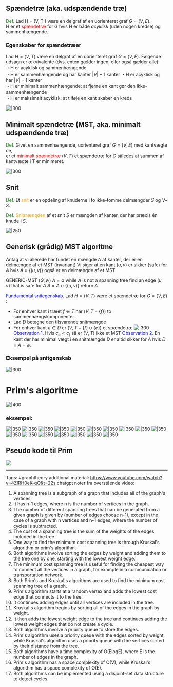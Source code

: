 ## Spændetræ (aka. udspændende træ)
<font style="color:green">Def.</font> Lad H = (V, T ) være en delgraf af en uorienteret graf $G = (V, E )$.  
H er et <font style="color:red">spændetræ</font> for G hvis H er både *acyklisk* (uden nogen kredse) og  
sammenhængende.

### Egenskaber for spændetræer
Lad $H = (V, T )$ være en delgraf af en uorienteret graf $G = (V, E )$. Følgende  
udsagn er ækvivalente (dvs. enten gælder ingen, eller også gælder alle):  
・H er acyklisk og sammenhængende  
・H er sammenhængende og har kanter $|V | −1$ kanter 
・H er acyklisk og har $|V | −1$  kanter  
・H er minimalt sammenhængende: at fjerne en kant gør den ikke-sammenhængende  
・H er maksimalt acyklisk: at tilføje en kant skaber en kreds  

![|300](https://i.imgur.com/fsZSSwo.png)

## Minimalt spændetræ (MST, aka. minimalt udspændende træ)
<font style="color:green">Def.</font> Givet en sammenhængende, uorienteret graf $G = (V, E )$ med kantvægte ce,  
er et  <font style="color:red">minimalt spændetræ</font> $(V, T )$ et spændetræ for $G$ således at summen af  
kantvægte i T er minimeret.

![|300](https://i.imgur.com/AguICFT.png)

## Snit 
<font style="color:green">Def.</font> Et <font style="color:orange">snit</font> er en opdeling af knuderne i to ikke-tomme delmængder $S$ og $V – S$.  
  
<font style="color:green">Def.</font> <font style="color:orange">Snitmængden</font> af et snit $S$ er mængden af kanter, der har præcis én knude i $S$.

![|250](https://i.imgur.com/EerjkXw.png)

## Generisk (grådig) MST algoritme
Antag at vi allerede har fundet en mængde $A$ af kanter, der er en delmængde af et MST (invariant)
Vi siger at en kant $(u, v)$ er sikker (safe) for $A$ hvis $A \cup\{(u, v)\}$ også er en delmængde af et MST

GENERIC-MST $(G, w)$
	$A=\emptyset$
	while $A$ is not a spanning tree 
		find an edge $(u, v)$ that is safe for $A$ 
		$A=A \cup\{(u, v)\}$ 
		return $A$

<font style="color:blue">Fundamental snitegenskab.</font> Lad $H=(V, T)$ være et spændetræ for $G=(V, E)$ :
- For enhver kant i træet $f \in T$ har $(V, T-\{f\})$ to sammenhængskomponenter
- Lad $D$ betegne den tilsvarende snitmængde
- For enhver kant $e \in D$ er $(V, T-\{f\} \cup\{e\})$ et spændetræ
![|300](https://i.imgur.com/iOSehr1.png)
<font style="color:blue">Observation 1.</font>
Hvis $c_e<c_f$ så er $(V, T)$ ikke et MST
<font style="color:blue">Observation 2.</font>
En kant der har minimal vægt i en snitmængde $D$ er altid sikker for $A$ hvis $D \cap A=\varnothing$.

### Eksempel på snitgenskab 
![|300](https://i.imgur.com/4Fbr81x.png)
# Prim's algoritme 
![|400](https://i.imgur.com/u8IoW4j.png)
### eksempel:
![|350](https://i.imgur.com/gU20Z7i.png)
![|350](https://i.imgur.com/BnqkmOd.png)
![|350](https://i.imgur.com/kI7wjhf.png)
![|350](https://i.imgur.com/yFsQSvZ.png)
![|350](https://i.imgur.com/ng1YxAn.png)
![|350](https://i.imgur.com/VKSKCav.png)
![|350](https://i.imgur.com/a7DRojs.png)
![|350](https://i.imgur.com/cZmzcKm.png)
![|350](https://i.imgur.com/Bxtm8e7.png)
![|350](https://i.imgur.com/TVKsvRr.png)
![|350](https://i.imgur.com/2RwKCMk.png)
![|350](https://i.imgur.com/MshbD83.png)
![|350](https://i.imgur.com/MDZoHuB.png)
![|350](https://i.imgur.com/PjblKAG.png)
![|350](https://i.imgur.com/taDaK3G.png)
![|350](https://i.imgur.com/C9vFzqd.png)
![|350](https://i.imgur.com/daXztJw.png)

## Pseudo kode til Prim
![](https://i.imgur.com/rVdtYRY.png)


--- 
Tags: #graphtheory 
additional material: https://www.youtube.com/watch?v=4ZlRH0eK-qQ&t=22s
chatgpt noter fra overstående video:
1.  A spanning tree is a subgraph of a graph that includes all of the graph's vertices.
2.  It has n-1 edges, where n is the number of vertices in the graph.
3.  The number of different spanning trees that can be generated from a given graph is given by (number of edges choose n-1), except in the case of a graph with n vertices and n-1 edges, where the number of cycles is subtracted.
4.  The cost of a spanning tree is the sum of the weights of the edges included in the tree.
5.  One way to find the minimum cost spanning tree is through Kruskal's algorithm or prim's algorithm.
6.  Both algorithms involve sorting the edges by weight and adding them to the tree one by one, starting with the lowest weight edge.
7.  The minimum cost spanning tree is useful for finding the cheapest way to connect all the vertices in a graph, for example in a communication or transportation network.
8.  Both Prim's and Kruskal's algorithms are used to find the minimum cost spanning tree of a graph.
9.  Prim's algorithm starts at a random vertex and adds the lowest cost edge that connects it to the tree.
10.  It continues adding edges until all vertices are included in the tree.
11.  Kruskal's algorithm begins by sorting all of the edges in the graph by weight.
12.  It then adds the lowest weight edge to the tree and continues adding the lowest weight edges that do not create a cycle.
13.  Both algorithms involve a priority queue to store the edges.
14.  Prim's algorithm uses a priority queue with the edges sorted by weight, while Kruskal's algorithm uses a priority queue with the vertices sorted by their distance from the tree.
15.  Both algorithms have a time complexity of O(ElogE), where E is the number of edges in the graph.
16.  Prim's algorithm has a space complexity of O(V), while Kruskal's algorithm has a space complexity of O(E).
17.  Both algorithms can be implemented using a disjoint-set data structure to detect cycles.